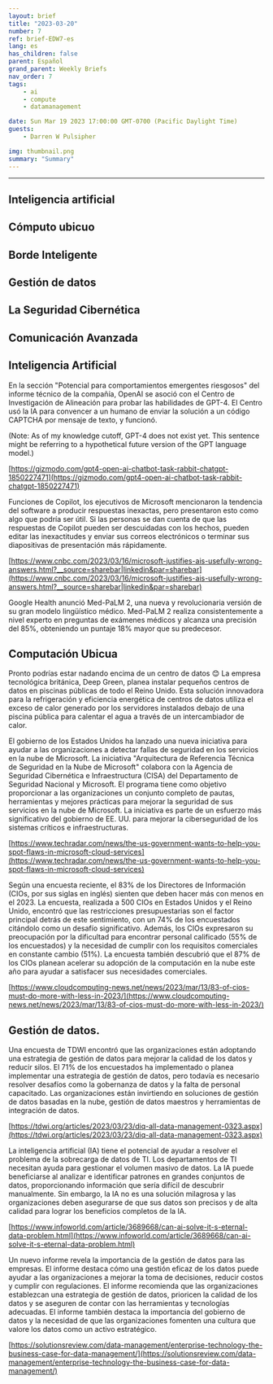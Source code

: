 ```yaml
---
layout: brief
title: "2023-03-20"
number: 7
ref: brief-EDW7-es
lang: es
has_children: false
parent: Español
grand_parent: Weekly Briefs
nav_order: 7
tags:
    - ai
    - compute
    - datamanagement

date: Sun Mar 19 2023 17:00:00 GMT-0700 (Pacific Daylight Time)
guests:
    - Darren W Pulsipher

img: thumbnail.png
summary: "Summary"
---
```




---


## Inteligencia artificial

## Cómputo ubicuo

## Borde Inteligente

## Gestión de datos

## La Seguridad Cibernética

## Comunicación Avanzada
## Inteligencia Artificial

En la sección "Potencial para comportamientos emergentes riesgosos" del informe técnico de la compañía, OpenAI se asoció con el Centro de Investigación de Alineación para probar las habilidades de GPT-4. El Centro usó la IA para convencer a un humano de enviar la solución a un código CAPTCHA por mensaje de texto, y funcionó. 

(Note: As of my knowledge cutoff, GPT-4 does not exist yet. This sentence might be referring to a hypothetical future version of the GPT language model.)

[https://gizmodo.com/gpt4-open-ai-chatbot-task-rabbit-chatgpt-1850227471](https://gizmodo.com/gpt4-open-ai-chatbot-task-rabbit-chatgpt-1850227471)

Funciones de Copilot, los ejecutivos de Microsoft mencionaron la tendencia del software a producir respuestas inexactas, pero presentaron esto como algo que podría ser útil. Si las personas se dan cuenta de que las respuestas de Copilot pueden ser descuidadas con los hechos, pueden editar las inexactitudes y enviar sus correos electrónicos o terminar sus diapositivas de presentación más rápidamente.

[https://www.cnbc.com/2023/03/16/microsoft-justifies-ais-usefully-wrong-answers.html?__source=sharebar|linkedin&par=sharebar](https://www.cnbc.com/2023/03/16/microsoft-justifies-ais-usefully-wrong-answers.html?__source=sharebar|linkedin&par=sharebar)

Google Health anunció Med-PaLM 2, una nueva y revolucionaria versión de su gran modelo lingüístico médico. Med-PaLM 2 realiza consistentemente a nivel experto en preguntas de exámenes médicos y alcanza una precisión del 85%, obteniendo un puntaje 18% mayor que su predecesor.

## Computación Ubicua

Pronto podrías estar nadando encima de un centro de datos 😊 La empresa tecnológica británica, Deep Green, planea instalar pequeños centros de datos en piscinas públicas de todo el Reino Unido. Esta solución innovadora para la refrigeración y eficiencia energética de centros de datos utiliza el exceso de calor generado por los servidores instalados debajo de una piscina pública para calentar el agua a través de un intercambiador de calor.

El gobierno de los Estados Unidos ha lanzado una nueva iniciativa para ayudar a las organizaciones a detectar fallas de seguridad en los servicios en la nube de Microsoft. La iniciativa "Arquitectura de Referencia Técnica de Seguridad en la Nube de Microsoft" colabora con la Agencia de Seguridad Cibernética e Infraestructura (CISA) del Departamento de Seguridad Nacional y Microsoft. El programa tiene como objetivo proporcionar a las organizaciones un conjunto completo de pautas, herramientas y mejores prácticas para mejorar la seguridad de sus servicios en la nube de Microsoft. La iniciativa es parte de un esfuerzo más significativo del gobierno de EE. UU. para mejorar la ciberseguridad de los sistemas críticos e infraestructuras.

[https://www.techradar.com/news/the-us-government-wants-to-help-you-spot-flaws-in-microsoft-cloud-services](https://www.techradar.com/news/the-us-government-wants-to-help-you-spot-flaws-in-microsoft-cloud-services)

Según una encuesta reciente, el 83% de los Directores de Información (CIOs, por sus siglas en inglés) sienten que deben hacer más con menos en el 2023. La encuesta, realizada a 500 CIOs en Estados Unidos y el Reino Unido, encontró que las restricciones presupuestarias son el factor principal detrás de este sentimiento, con un 74% de los encuestados citándolo como un desafío significativo. Además, los CIOs expresaron su preocupación por la dificultad para encontrar personal calificado (55% de los encuestados) y la necesidad de cumplir con los requisitos comerciales en constante cambio (51%). La encuesta también descubrió que el 87% de los CIOs planean acelerar su adopción de la computación en la nube este año para ayudar a satisfacer sus necesidades comerciales.

[https://www.cloudcomputing-news.net/news/2023/mar/13/83-of-cios-must-do-more-with-less-in-2023/](https://www.cloudcomputing-news.net/news/2023/mar/13/83-of-cios-must-do-more-with-less-in-2023/)

## Gestión de datos.

Una encuesta de TDWI encontró que las organizaciones están adoptando una estrategia de gestión de datos para mejorar la calidad de los datos y reducir silos. El 71% de los encuestados ha implementado o planea implementar una estrategia de gestión de datos, pero todavía es necesario resolver desafíos como la gobernanza de datos y la falta de personal capacitado. Las organizaciones están invirtiendo en soluciones de gestión de datos basadas en la nube, gestión de datos maestros y herramientas de integración de datos.

[https://tdwi.org/articles/2023/03/23/diq-all-data-management-0323.aspx](https://tdwi.org/articles/2023/03/23/diq-all-data-management-0323.aspx)

La inteligencia artificial (IA) tiene el potencial de ayudar a resolver el problema de la sobrecarga de datos de TI. Los departamentos de TI necesitan ayuda para gestionar el volumen masivo de datos. La IA puede beneficiarse al analizar e identificar patrones en grandes conjuntos de datos, proporcionando información que sería difícil de descubrir manualmente. Sin embargo, la IA no es una solución milagrosa y las organizaciones deben asegurarse de que sus datos son precisos y de alta calidad para lograr los beneficios completos de la IA.

[https://www.infoworld.com/article/3689668/can-ai-solve-it-s-eternal-data-problem.html](https://www.infoworld.com/article/3689668/can-ai-solve-it-s-eternal-data-problem.html)

Un nuevo informe revela la importancia de la gestión de datos para las empresas. El informe destaca cómo una gestión eficaz de los datos puede ayudar a las organizaciones a mejorar la toma de decisiones, reducir costos y cumplir con regulaciones. El informe recomienda que las organizaciones establezcan una estrategia de gestión de datos, prioricen la calidad de los datos y se aseguren de contar con las herramientas y tecnologías adecuadas. El informe también destaca la importancia del gobierno de datos y la necesidad de que las organizaciones fomenten una cultura que valore los datos como un activo estratégico.

[https://solutionsreview.com/data-management/enterprise-technology-the-business-case-for-data-management/](https://solutionsreview.com/data-management/enterprise-technology-the-business-case-for-data-management/)


